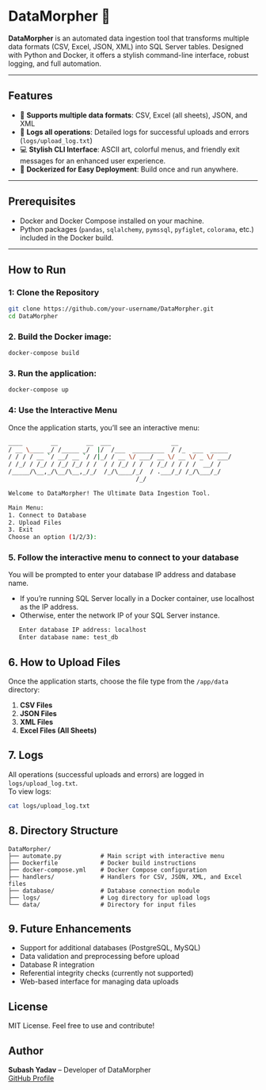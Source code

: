 # DataMorpher 🚀  
**DataMorpher** is an automated data ingestion tool that transforms multiple data formats (CSV, Excel, JSON, XML) into SQL Server tables. Designed with Python and Docker, it offers a stylish command-line interface, robust logging, and full automation.

---

## Features  
- 📂 **Supports multiple data formats**: CSV, Excel (all sheets), JSON, and XML  
- 📝 **Logs all operations**: Detailed logs for successful uploads and errors (`logs/upload_log.txt`)  
- 💻 **Stylish CLI Interface**: ASCII art, colorful menus, and friendly exit messages for an enhanced user experience.  
- 🐳 **Dockerized for Easy Deployment**: Build once and run anywhere.  

---

## Prerequisites  
- Docker and Docker Compose installed on your machine.  
- Python packages (`pandas`, `sqlalchemy`, `pymssql`, `pyfiglet`, `colorama`, etc.) included in the Docker build.

---

## How to Run  

### 1: Clone the Repository  
   ```bash
   git clone https://github.com/your-username/DataMorpher.git
   cd DataMorpher
   ```

### 2. Build the Docker image:  
   ```bash
   docker-compose build
   ```

### 3. Run the application:  
   ```bash
   docker-compose up
   ```

### 4: Use the Interactive Menu
Once the application starts, you’ll see an interactive menu:

   ```bash
   ____        __        __  ___                 __             
   / __ \____ _/ /_____ _/  |/  /___  _________  / /_  ___  _____
  / / / / __ `/ __/ __ `/ /|_/ / __ \/ ___/ __ \/ __ \/ _ \/ ___/
 / /_/ / /_/ / /_/ /_/ / /  / / /_/ / /  / /_/ / / / /  __/ /    
/_____/\__,_/\__/\__,_/_/  /_/\____/_/  / .___/_/ /_/\___/_/     
                                       /_/                       

   Welcome to DataMorpher! The Ultimate Data Ingestion Tool.

   Main Menu:
   1. Connect to Database
   2. Upload Files
   3. Exit
   Choose an option (1/2/3): 
   ```

### 5. Follow the interactive menu to connect to your database

You will be prompted to enter your database IP address and database name.

- If you’re running SQL Server locally in a Docker container, use localhost as the IP address.
- Otherwise, enter the network IP of your SQL Server instance.

```bash
   Enter database IP address: localhost  
   Enter database name: test_db  
```

## 6. How to Upload Files  
Once the application starts, choose the file type from the `/app/data` directory:  

1. **CSV Files**  
2. **JSON Files**  
3. **XML Files**  
4. **Excel Files (All Sheets)**  

## 7. Logs  
All operations (successful uploads and errors) are logged in `logs/upload_log.txt`.  
To view logs:  
```bash
cat logs/upload_log.txt
```

## 8. Directory Structure  
```
DataMorpher/
├── automate.py           # Main script with interactive menu
├── Dockerfile            # Docker build instructions
├── docker-compose.yml    # Docker Compose configuration
├── handlers/             # Handlers for CSV, JSON, XML, and Excel files
├── database/             # Database connection module
├── logs/                 # Log directory for upload logs
└── data/                 # Directory for input files
```

 
## 9. Future Enhancements  
- Support for additional databases (PostgreSQL, MySQL)  
- Data validation and preprocessing before upload  
- Database R integration  
- Referential integrity checks (currently not supported)  
- Web-based interface for managing data uploads  


## License  
MIT License. Feel free to use and contribute!

## Author  
**Subash Yadav** – Developer of DataMorpher  
[GitHub Profile](https://github.com/mathachew7)
